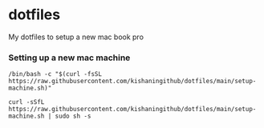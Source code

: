 # dotfiles
My dotfiles to setup a new mac book pro

### Setting up a new mac machine

```shell
/bin/bash -c "$(curl -fsSL https://raw.githubusercontent.com/kishaningithub/dotfiles/main/setup-machine.sh)"
```

```shell
curl -sSfL https://raw.githubusercontent.com/kishaningithub/dotfiles/main/setup-machine.sh | sudo sh -s
```